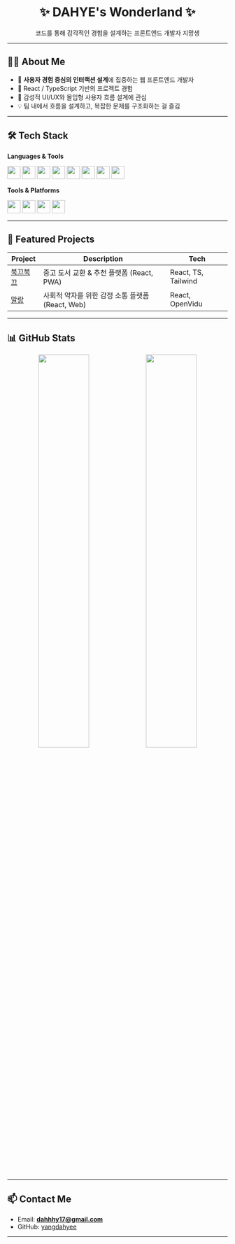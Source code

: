 <div align="center">
  <h1>✨ DAHYE's Wonderland ✨</h1>
  <p>코드를 통해 감각적인 경험을 설계하는 프론트엔드 개발자 지망생</p>
</div>

---

## 🙋‍♀️ About Me

- 🎯 **사용자 경험 중심의 인터랙션 설계**에 집중하는 웹 프론트엔드 개발자
- 🌱 React / TypeScript 기반의 프로젝트 경험
- 🎨 감성적 UI/UX와 몰입형 사용자 흐름 설계에 관심
- 💡 팀 내에서 흐름을 설계하고, 복잡한 문제를 구조화하는 걸 즐김

---

## 🛠️ Tech Stack

**Languages & Tools**
<div>
  <img src="https://cdn.jsdelivr.net/gh/devicons/devicon/icons/javascript/javascript-original.svg" height="30" />
  <img src="https://cdn.jsdelivr.net/gh/devicons/devicon/icons/typescript/typescript-original.svg" height="30" />
  <img src="https://cdn.jsdelivr.net/gh/devicons/devicon/icons/react/react-original.svg" height="30" />
  <img src="https://cdn.jsdelivr.net/gh/devicons/devicon/icons/html5/html5-original.svg" height="30" />
  <img src="https://cdn.jsdelivr.net/gh/devicons/devicon/icons/css3/css3-original.svg" height="30" />
  <img src="https://cdn.jsdelivr.net/gh/devicons/devicon/icons/tailwindcss/tailwindcss-plain.svg" height="30" />
  <img src="https://cdn.jsdelivr.net/gh/devicons/devicon/icons/python/python-original.svg" height="30" />
  <img src="https://cdn.jsdelivr.net/gh/devicons/devicon/icons/kotlin/kotlin-original.svg" height="30" />
</div>

**Tools & Platforms**
<div>
  <img src="https://cdn.jsdelivr.net/gh/devicons/devicon/icons/git/git-original.svg" height="30" />
  <img src="https://cdn.jsdelivr.net/gh/devicons/devicon/icons/github/github-original.svg" height="30" />
  <img src="https://cdn.jsdelivr.net/gh/devicons/devicon/icons/vscode/vscode-original.svg" height="30" />
  <img src="https://cdn.jsdelivr.net/gh/devicons/devicon/icons/androidstudio/androidstudio-original.svg" height="30" />
</div>

---

## 📌 Featured Projects

| Project | Description | Tech |
|--------|-------------|------|
| [북끄북끄](https://github.com/yangdahyee/bookshy) | 중고 도서 교환 & 추천 플랫폼 (React, PWA) | React, TS, Tailwind |
| [말랑](https://github.com/yangdahyee/malang) | 사회적 약자를 위한 감정 소통 플랫폼 (React, Web) | React, OpenVidu |

---

## 📊 GitHub Stats

<div align="center">
  <img src="https://github-readme-stats.vercel.app/api?username=yangdahyee&show_icons=true&theme=radical" width="48%" />
  <img src="https://github-readme-streak-stats.herokuapp.com/?user=yangdahyee&theme=radical" width="48%" />
</div>

---

## 📫 Contact Me

- Email: **dahhhy17@gmail.com**
- GitHub: [yangdahyee](https://github.com/yangdahyee)

---



